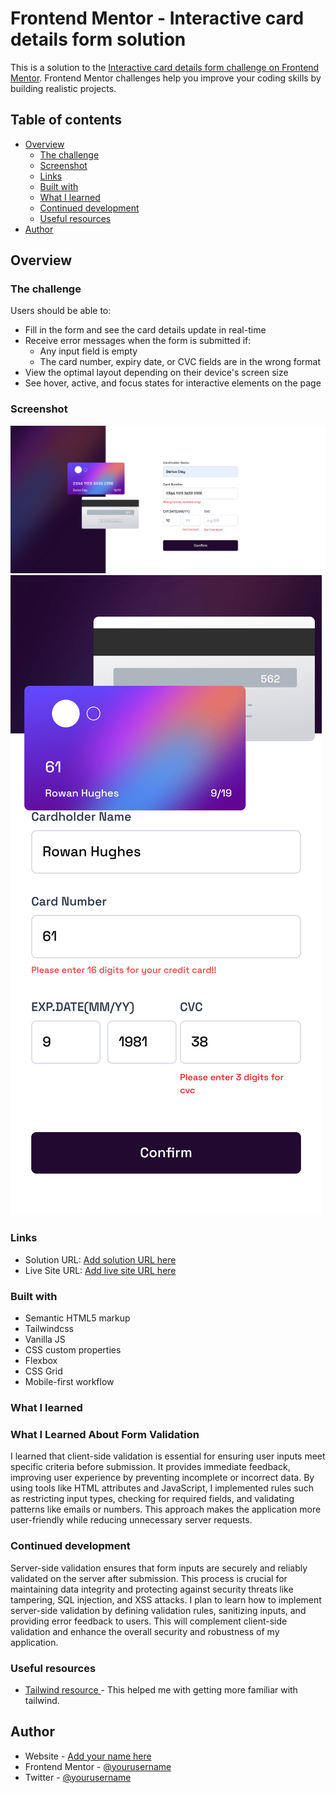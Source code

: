 # Frontend Mentor - Interactive card details form solution

This is a solution to the [Interactive card details form challenge on Frontend Mentor](https://www.frontendmentor.io/challenges/interactive-card-details-form-XpS8cKZDWw). Frontend Mentor challenges help you improve your coding skills by building realistic projects.

## Table of contents

- [Overview](#overview)
  - [The challenge](#the-challenge)
  - [Screenshot](#screenshot)
  - [Links](#links)
  - [Built with](#built-with)
  - [What I learned](#what-i-learned)
  - [Continued development](#continued-development)
  - [Useful resources](#useful-resources)
- [Author](#author)

## Overview

### The challenge

Users should be able to:

- Fill in the form and see the card details update in real-time
- Receive error messages when the form is submitted if:
  - Any input field is empty
  - The card number, expiry date, or CVC fields are in the wrong format
- View the optimal layout depending on their device's screen size
- See hover, active, and focus states for interactive elements on the page

### Screenshot

![](./assets/images/screenshot.png)
![](./assets/images/mobile_sc.png)

### Links

- Solution URL: [Add solution URL here](https://your-solution-url.com)
- Live Site URL: [Add live site URL here](https://your-live-site-url.com)

### Built with

- Semantic HTML5 markup
- Tailwindcss
- Vanilla JS
- CSS custom properties
- Flexbox
- CSS Grid
- Mobile-first workflow

### What I learned

### **What I Learned About Form Validation**

I learned that client-side validation is essential for ensuring user inputs meet specific criteria before submission. It provides immediate feedback, improving user experience by preventing incomplete or incorrect data. By using tools like HTML attributes and JavaScript, I implemented rules such as restricting input types, checking for required fields, and validating patterns like emails or numbers. This approach makes the application more user-friendly while reducing unnecessary server requests.

### Continued development

Server-side validation ensures that form inputs are securely and reliably validated on the server after submission. This process is crucial for maintaining data integrity and protecting against security threats like tampering, SQL injection, and XSS attacks. I plan to learn how to implement server-side validation by defining validation rules, sanitizing inputs, and providing error feedback to users. This will complement client-side validation and enhance the overall security and robustness of my application.

### Useful resources

- [Tailwind resource ](https://tailwindcss.com/docs/) - This helped me with getting more familiar with tailwind.

## Author

- Website - [Add your name here](https://www.your-site.com)
- Frontend Mentor - [@yourusername](https://www.frontendmentor.io/profile/yourusername)
- Twitter - [@yourusername](https://www.twitter.com/yourusername)
